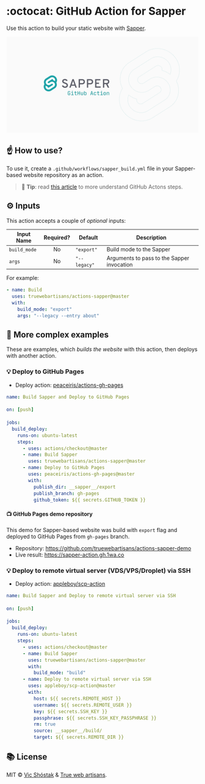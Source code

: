 # :octocat: GitHub Action for Sapper

Use this action to build your static website with [Sapper](https://sapper.svelte.dev/).

![GitHub Action for Sapper](.github/gh-cover.png)

## ☝️ How to use?

To use it, create a `.github/workflows/sapper_build.yml` file in your Sapper-based website repository as an action.

> 📌 **Tip**: read [this article](https://help.github.com/en/articles/workflow-syntax-for-github-actions#jobsjob_idsteps) to more understand GitHub Actons steps.

## ⚙️ Inputs

This action accepts a couple of _optional_ inputs:

| Input Name   | Required? | Default      | Description                                |
| ------------ | :-------: | ------------ | ------------------------------------------ |
| `build_mode` |    No     | `"export"`   | Build mode to the Sapper                   |
| `args`       |    No     | `"--legacy"` | Arguments to pass to the Sapper invocation |

For example:

```yaml
- name: Build
  uses: truewebartisans/actions-sapper@master
  with:
    build_mode: "export"
    args: "--legacy --entry about"
```

## 👀 More complex examples

These are examples, which _builds the website_ with this action, then deploys with another action.

### 💡 Deploy to GitHub Pages

- Deploy action: [peaceiris/actions-gh-pages](https://github.com/peaceiris/actions-gh-pages)

```yaml
name: Build Sapper and Deploy to GitHub Pages

on: [push]

jobs:
  build_deploy:
    runs-on: ubuntu-latest
    steps:
      - uses: actions/checkout@master
      - name: Build Sapper
        uses: truewebartisans/actions-sapper@master
      - name: Deploy to GitHub Pages
        uses: peaceiris/actions-gh-pages@master
        with:
          publish_dir: __sapper__/export
          publish_branch: gh-pages
          github_token: ${{ secrets.GITHUB_TOKEN }}
```

#### 📺 GitHub Pages demo repository

This demo for Sapper-based website was build with `export` flag and deployed to GitHub Pages from `gh-pages` branch.

- Repository: https://github.com/truewebartisans/actions-sapper-demo
- Live result: https://sapper-action.gh.1wa.co

### 💡 Deploy to remote virtual server (VDS/VPS/Droplet) via SSH

- Deploy action: [appleboy/scp-action](https://github.com/appleboy/scp-action)

```yaml
name: Build Sapper and Deploy to remote virtual server via SSH

on: [push]

jobs:
  build_deploy:
    runs-on: ubuntu-latest
    steps:
      - uses: actions/checkout@master
      - name: Build Sapper
        uses: truewebartisans/actions-sapper@master
        with:
          build_mode: "build"
      - name: Deploy to remote virtual server via SSH
        uses: appleboy/scp-action@master
        with:
          host: ${{ secrets.REMOTE_HOST }}
          username: ${{ secrets.REMOTE_USER }}
          key: ${{ secrets.SSH_KEY }}
          passphrase: ${{ secrets.SSH_KEY_PASSPHRASE }}
          rm: true
          source: __sapper__/build/
          target: ${{ secrets.REMOTE_DIR }}
```

## 📚 License

MIT &copy; [Vic Shóstak](https://github.com/koddr) & [True web artisans](https://1wa.co/).
